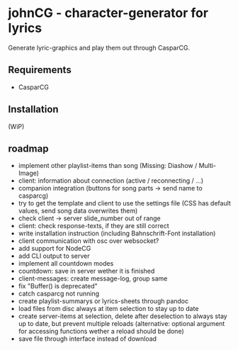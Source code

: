 # johnCG - character-generator for lyrics
Generate lyric-graphics and play them out through CasparCG.

## Requirements
- CasparCG

## Installation
(WiP)

## roadmap
- implement other playlist-items than song (Missing: Diashow / Multi-Image)
- client: information about connection (active / reconnecting / ...)
- companion integration (buttons for song parts -> send name to casparcg)
- try to get the template and client to use the settings file (CSS has default values, send song data overwrites them)
- check client -> server slide_number out of range
- client: check response-texts, if they are still correct
- write installation instruction (including Bahnschrift-Font installation)
- client communication with osc over websocket?
- add support for NodeCG
- add CLI output to server
- implement all countdown modes
- countdown: save in server wether it is finished
- client-messages: create message-log, group same
- fix "Buffer() is deprecated"
- catch casparcg not running
- create playlist-summarys or lyrics-sheets through pandoc
- load files from disc always at item selection to stay up to date
- create server-items at selection, delete after deselection to always stay up to date, but prevent multiple reloads (alternative: optional argument for accessing functions wether a reload should be done)
- save file through interface instead of download